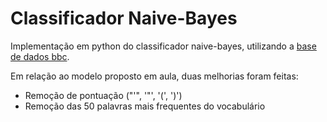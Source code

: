# Classificador Naive-Bayes

Implementação em python do classificador naive-bayes, utilizando a [base de dados bbc](https://www.kaggle.com/shivamkushwaha/bbc-full-text-document-classification).

Em relação ao modelo proposto em aula, duas melhorias foram feitas:
- Remoção de pontuação ("'", '"', '(', ')')
- Remoção das 50 palavras mais frequentes do vocabulário 